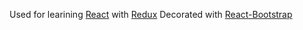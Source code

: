 Used for learining [React](https://reactjs.org/) with [Redux](https://redux.js.org/)
Decorated with [React-Bootstrap](https://react-bootstrap.github.io/)